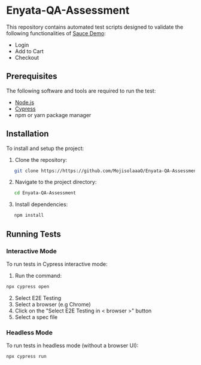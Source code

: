 # Enyata-QA-Assessment

This repository contains automated test scripts designed to validate the following functionalities of [Sauce Demo](https://www.saucedemo.com/):
- Login
- Add to Cart
- Checkout

## Prerequisites
The following software and tools are required to run the test:
- [Node.js](https://nodejs.org/)
- [Cypress](https://www.cypress.io/)
- npm or yarn package manager

## Installation
To install and setup the project:
1. Clone the repository:
```bash
   git clone https://https://github.com/MojisolaaaO/Enyata-QA-Assessment.git
```

2. Navigate to the project directory:
```bash
   cd Enyata-QA-Assessment

```

3. Install dependencies:
```bash
   npm install
```


## Running Tests
### Interactive Mode
To run tests in Cypress interactive mode:
1. Run the command:
```bash
npx cypress open
```
2. Select E2E Testing
3. Select a browser (e.g Chrome)
4. Click on the "Select E2E Testing in < browser >" button
5. Select a spec file

### Headless Mode
To run tests in headless mode (without a browser UI):
```bash
npx cypress run
```
